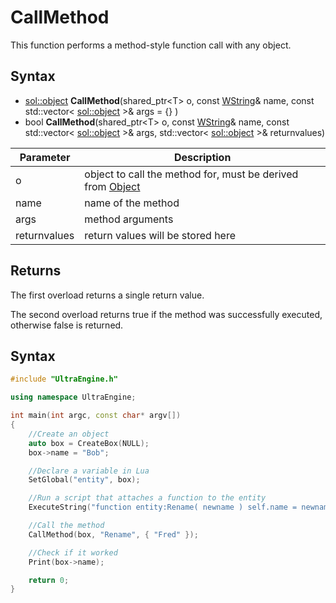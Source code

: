 # CallMethod

This function performs a method-style function call with any object.

## Syntax

- [sol::object](https://sol2.readthedocs.io/en/latest/api/object.html) **CallMethod**(shared_ptr<T\> o, const [WString](WString.md)& name, const std::vector< [sol::object](https://sol2.readthedocs.io/en/latest/api/object.html) \>& args = {} )
- bool **CallMethod**(shared_ptr<T\> o, const [WString](WString.md)& name, const std::vector< [sol::object](https://sol2.readthedocs.io/en/latest/api/object.html) \>& args, std::vector< [sol::object](https://sol2.readthedocs.io/en/latest/api/object.html) \>& returnvalues)

| Parameter | Description |
|---|---|
| o | object to call the method for, must be derived from [Object](Object.md) |
| name | name of the method |
| args | method arguments |
| returnvalues | return values will be stored here |

## Returns

The first overload returns a single return value.

The second overload returns true if the method was successfully executed, otherwise false is returned.

## Syntax

```c++
#include "UltraEngine.h"

using namespace UltraEngine;

int main(int argc, const char* argv[])
{
    //Create an object
    auto box = CreateBox(NULL);
    box->name = "Bob";

    //Declare a variable in Lua
    SetGlobal("entity", box);

    //Run a script that attaches a function to the entity
    ExecuteString("function entity:Rename( newname ) self.name = newname end");

    //Call the method
    CallMethod(box, "Rename", { "Fred" });

    //Check if it worked
    Print(box->name);

    return 0;
}
```
